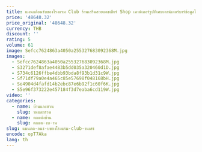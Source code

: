```yaml
---
title: แผนกต้อนรับของโรงแรม Club ร้านเสริมสวยแคชเชียร์ Shop เคาน์เตอร์รูปพิเศษเคาน์เตอร์บาร์ข้อมูลโต๊ะสี
price: '48648.32'
price_original: '48648.32'
currency: THB
discount: ''
rating: 5
volume: 61
image: Sefcc7624863a4050a255327683092368M.jpg
images:
  - Sefcc7624863a4050a255327683092368M.jpg
  - S3271def8afae4483b5dd035a320460d1D.jpg
  - S734c6126ffbe4dbb93bda8f93b1d31c9W.jpg
  - Sf71df79a0e4a465c85e57698f048168bH.jpg
  - Se4904d4fafd14b2ebc87e6b92f1c60f6K.jpg
  - S5e96f373222e457184f3d7eaba6cd119W.jpg
video: ''
categories:
  - name: บ้านและสวน
    slug: านและสวน
  - name: ตกแต่งบ้าน
    slug: ตกแต-งบ-าน
slug: แผนกต-อนร-บของโรงแรม-club-านเสร
encode: opT7Aka
lang: th
---
```

  